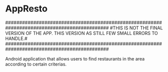 # AppResto

#############################################################################################
#THIS IS NOT THE FINAL VERSION OF THE APP. THIS VERSION AS STILL FEW SMALL ERRORS TO HANDLE.#
#############################################################################################

Android application that allows users to find restaurants in the area according to certain criterias.
